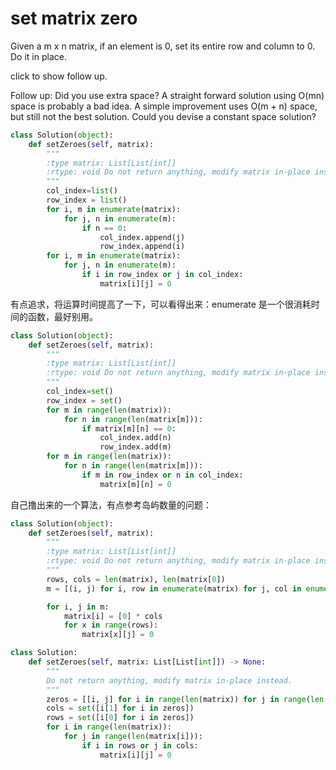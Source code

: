 # set matrix zero

Given a m x n matrix, if an element is 0, set its entire row and column to 0. Do it in place.

click to show follow up.

Follow up:
Did you use extra space?
A straight forward solution using O(mn) space is probably a bad idea.
A simple improvement uses O(m + n) space, but still not the best solution.
Could you devise a constant space solution?

```python
class Solution(object):
    def setZeroes(self, matrix):
        """
        :type matrix: List[List[int]]
        :rtype: void Do not return anything, modify matrix in-place instead.
        """
        col_index=list()
        row_index = list()
        for i, m in enumerate(matrix):
            for j, n in enumerate(m):
                if n == 0:
                    col_index.append(j)
                    row_index.append(i)
        for i, m in enumerate(matrix):
            for j, n in enumerate(m):
                if i in row_index or j in col_index:
                    matrix[i][j] = 0
```

有点追求，将运算时间提高了一下，可以看得出来：enumerate 是一个很消耗时间的函数，最好别用。

```python
class Solution(object):
    def setZeroes(self, matrix):
        """
        :type matrix: List[List[int]]
        :rtype: void Do not return anything, modify matrix in-place instead.
        """
        col_index=set()
        row_index = set()
        for m in range(len(matrix)):
            for n in range(len(matrix[m])):
                if matrix[m][n] == 0:
                    col_index.add(n)
                    row_index.add(m)
        for m in range(len(matrix)):
            for n in range(len(matrix[m])):
                if m in row_index or n in col_index:
                    matrix[m][n] = 0

```

自己撸出来的一个算法，有点参考岛屿数量的问题：

```Python
class Solution(object):
    def setZeroes(self, matrix):
        """
        :type matrix: List[List[int]]
        :rtype: void Do not return anything, modify matrix in-place instead.
        """
        rows, cols = len(matrix), len(matrix[0])
        m = [(i, j) for i, row in enumerate(matrix) for j, col in enumerate(row) if matrix[i][j] == 0]

        for i, j in m:
            matrix[i] = [0] * cols
            for x in range(rows):
                matrix[x][j] = 0
```

```python
class Solution:
    def setZeroes(self, matrix: List[List[int]]) -> None:
        """
        Do not return anything, modify matrix in-place instead.
        """
        zeros = [[i, j] for i in range(len(matrix)) for j in range(len(matrix[i])) if matrix[i][j] == 0]
        cols = set([i[1] for i in zeros])
        rows = set([i[0] for i in zeros])
        for i in range(len(matrix)):
            for j in range(len(matrix[i])):
                if i in rows or j in cols:
                    matrix[i][j] = 0
```
